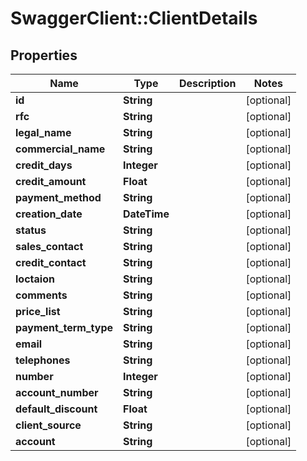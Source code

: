 # SwaggerClient::ClientDetails

## Properties
Name | Type | Description | Notes
------------ | ------------- | ------------- | -------------
**id** | **String** |  | [optional] 
**rfc** | **String** |  | [optional] 
**legal_name** | **String** |  | [optional] 
**commercial_name** | **String** |  | [optional] 
**credit_days** | **Integer** |  | [optional] 
**credit_amount** | **Float** |  | [optional] 
**payment_method** | **String** |  | [optional] 
**creation_date** | **DateTime** |  | [optional] 
**status** | **String** |  | [optional] 
**sales_contact** | **String** |  | [optional] 
**credit_contact** | **String** |  | [optional] 
**loctaion** | **String** |  | [optional] 
**comments** | **String** |  | [optional] 
**price_list** | **String** |  | [optional] 
**payment_term_type** | **String** |  | [optional] 
**email** | **String** |  | [optional] 
**telephones** | **String** |  | [optional] 
**number** | **Integer** |  | [optional] 
**account_number** | **String** |  | [optional] 
**default_discount** | **Float** |  | [optional] 
**client_source** | **String** |  | [optional] 
**account** | **String** |  | [optional] 



